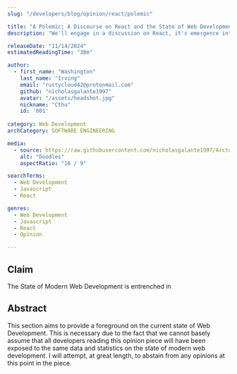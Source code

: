 ```yaml
---
slug: "/developers/blog/opinion/react/polemic"

title: "A Polemic; A Discourse on React and the State of Web Development in 2024, and Leading To."
description: "We'll engage in a discussion on React, it's emergence into the realm of Web Development and Open Source, its sustained popularity and continued community expansion, and the trends that have persisted in modern web development that have called forth this polemic into existence. We'll try and support all claims made with numbers and data."

releaseDate: "11/14/2024"
estimatedReadingTime: "30m"

author:
  - first_name: "Washington"
    last_name: "Irving"
    email: "rustycloud42@protonmail.com"
    github: "nicholasgalante1997"
    avatar: "/assets/headshot.jpg"
    nickname: "Cthu"
    id: '001'
      
category: Web Development
archCategory: SOFTWARE ENGINEERING

media:
  - source: https://raw.githubusercontent.com/nicholasgalante1997/Arcturus/refs/heads/main/apps/web/public/assets/doodles.jpg
    alt: "Doodles"
    aspectRatio: "16 / 9"

searchTerms:
  - Web Development
  - Javascript
  - React

genres:
  - Web Development
  - Javascript
  - React
  - Opinion

---
```


## Claim

The State of Modern Web Development is entrenched in 

## Abstract

This section aims to provide a foreground on the current state of Web Development. This is necessary due to the fact that we cannot basely assume that all developers reading this opinion piece will have been exposed to the same data and statistics on the state of modern web development. I will attempt, at great length, to abstain from any opinions at this point in the piece.